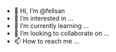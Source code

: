 - 👋 Hi, I’m @fellsan
- 👀 I’m interested in ...
- 🌱 I’m currently learning ...
- 💞️ I’m looking to collaborate on ...
- 📫 How to reach me ...

<!---
fellsan/fellsan is a ✨ special ✨ repository because its `README.md` (this file) appears on your GitHub profile.
You can click the Preview link to take a look at your changes.
--->
